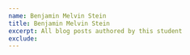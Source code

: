 ```yaml
---
name: Benjamin Melvin Stein
title: Benjamin Melvin Stein
excerpt: All blog posts authored by this student
exclude:
---
```

